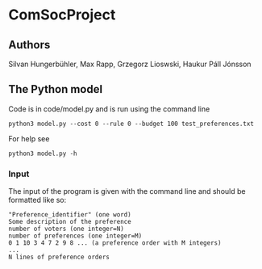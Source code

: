 # ComSocProject
## Authors 
Silvan Hungerbühler, Max Rapp, Grzegorz Lioswski, Haukur Páll Jónsson

## The Python model
Code is in code/model.py and is run using the command line

    python3 model.py --cost 0 --rule 0 --budget 100 test_preferences.txt

For help see

    python3 model.py -h

### Input
The input of the program is given with the command line and should be formatted like so:

    "Preference_identifier" (one word)
    Some description of the preference
    number of voters (one integer=N)
    number of preferences (one integer=M)
    0 1 10 3 4 7 2 9 8 ... (a preference order with M integers)
    ...
    N lines of preference orders